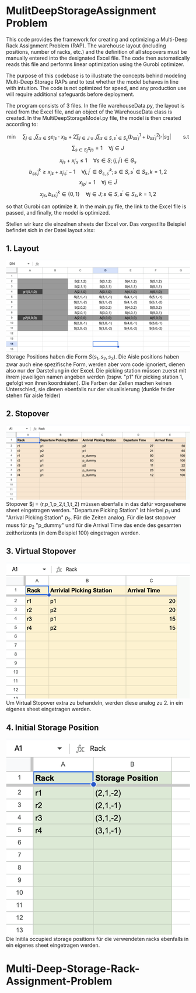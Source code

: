 # MulitDeepStorageAssignment Problem

This code provides the framework for creating and optimizing a Multi-Deep Rack Assignment Problem (RAP). The warehouse layout (including positions, number of racks, etc.) and the definition of all stopovers must be manually entered into the designated Excel file. The code then automatically reads this file and performs linear optimization using the Gurobi optimizer.

The purpose of this codebase is to illustrate the concepts behind modeling Multi-Deep Storage RAPs and to test whether the model behaves in line with intuition. The code is not optimized for speed, and any production use will require additional safeguards before deployment.

The program consists of 3 files. In the file warehouseData.py, the layout is read from the Excel file, and an object of the WarehouseData class is created. In the MultiDeepStorageModel.py file, the model is then created according to: 

$$ \min \quad \sum_{j \in J} \sum_{s \in S} e_{js} \cdot x_{js} + 2 \sum_{j \in J\cup \bar{J}} \sum_{s \in S, s^\prime \in S_s} (b^1_{ss^\prime j} + b^2_{ss^\prime j}) \cdot \vert s_3 \vert \quad \quad \text{s.t} $$
$$ \sum_{s \in S_j} x_{js} = 1 \quad \forall j \in J $$
$$x_{js} + x_{j^\prime s} \leq 1 \quad \forall s \in S; (j,j^\prime ) \in \Theta_s$$
$$ b_{ss^\prime j}^k \geq x_{js} + x_{j^\prime s^\prime} - 1 \quad \forall j,j^\prime \in \Theta_{s,s^\prime}^k; s \in S, s^\prime \in S_s, k=1,2 $$
$$ x_{j \rho^j} = 1 \quad \forall j \in \bar{J} $$
$$ x_{js}, b^k_{ss^\prime j} \in \{ 0,1 \} \quad \forall j \in J; s \in S, s^\prime \in S_s, k=1,2 $$

so that Gurobi can optimize it. In the main.py file, the link to the Excel file is passed, and finally, the model is optimized.

Stellen wir kurz die einzelnen sheets der Excel vor. Das vorgestllte Beispiel befindet sich in der Datei layout.xlsx:

## 1. Layout
![Beschreibung des Bildes](/layout_sheet.png)
Storage Positions haben die Form $S(s_1,s_2,s_3)$. Die Aisle positions haben zwar auch eine spezifische Form, werden aber vom code ignoriert, dienen also nur der Darstellung in der Excel. Die picking station müssen zuerst mit ihrem jeweiligen namen angeben werden (bspw. "p1" für picking station 1, gefolgt von ihren koordniaten). Die Farben der Zellen machen keinen Unterschied, sie dienen ebenfalls nur der visualisierung (dunkle felder stehen für aisle felder)

## 2. Stopover
![Beschreibung des Bildes](/stopover_sheet.png)
Stopover $j = (r,p_1,p_2,t_1,t_2) müssen ebenfalls in das dafür vorgesehene sheet eingetragen werden. "Departure Picking Station" ist hierbei $p_1$ und "Arrival Picking Station" $p_2$. Für die Zeiten analog. Für die last stopover muss für $p_2$ "p_dummy" und für die Arrival Time das ende des gesamten zeithorizonts (in dem Beispiel 100) eingetragen werden.

## 3. Virtual Stopover
![Beschreibung des Bildes](/virtual_stopover_sheet.png)
Um Virtual Stopover extra zu behandeln, werden diese analog zu 2. in ein eigenes sheet eingetragen werden.

## 4. Initial Storage Position
![Beschreibung des Bildes](/initial_storage_position_sheet.png)
Die Initila occupied storage positions für die verwendeten racks ebenfalls in ein eigenes sheet eingetragen werden.

# Multi-Deep-Storage-Rack-Assignment-Problem
